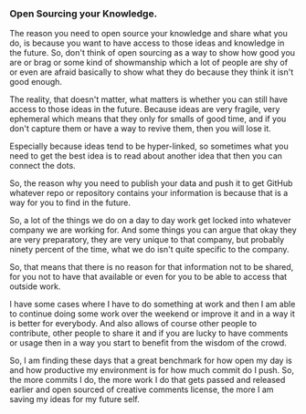 ### Open Sourcing your Knowledge.

The reason you need to open source your knowledge and share what you do, is because you want to have access to those ideas and knowledge in the future. So, don't think of open sourcing as a way to show how good you are or brag or some kind of showmanship which a lot of people are shy of or even are afraid basically to show what they do because they think it isn't good enough.

The reality, that doesn't matter, what matters is whether you can still have access to those ideas in the future. Because ideas are very fragile, very ephemeral which means that they only for smalls of good time, and if you don't capture them or have a way to revive them, then you will lose it.

Especially because ideas tend to be hyper-linked, so sometimes what you need to get the best idea is to read about another idea that then you can connect the dots.

So, the reason why you need to publish your data and push it to get GitHub whatever repo or repository contains your information is because that is a way for you to find in the future.

So, a lot of the things we do on a day to day work get locked into whatever company we are working for. And some things you can argue that okay they are very preparatory, they are very unique to that company, but probably ninety percent of the time, what we do isn't quite specific to the company.

So, that means that there is no reason for that information not to be shared, for you not to have that available or even for you to be able to access that outside work.

I have some cases where I have to do something at work and then I am able to continue doing some work over the weekend or improve it and in a way it is better for everybody. And also allows of course other people to contribute, other people to share it and if you are lucky to have comments or usage then in a way you start to benefit from the wisdom of the crowd.

So, I am finding these days that a great benchmark for how open my day is and how productive my environment is for how much commit do I push. So, the more commits I do, the more work I do that gets passed and released earlier and open sourced of creative comments license, the more I am saving my ideas for my future self.

